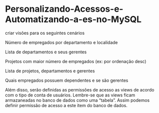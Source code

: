 # Personalizando-Acessos-e-Automatizando-a-es-no-MySQL

criar visões para os seguintes cenários 

Número de empregados por departamento e localidade 

Lista de departamentos e seus gerentes 

Projetos com maior número de empregados (ex: por ordenação desc) 

Lista de projetos, departamentos e gerentes 

Quais empregados possuem dependentes e se são gerentes 

Além disso, serão definidas as permissões de acesso as views de acordo com o tipo de conta de usuários. 
Lembre-se que as views ficam armazaneadas no banco de dados como uma “tabela”. Assim podemos definir permissão de acesso a este item do banco de dados.
